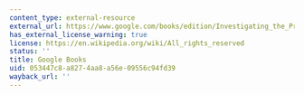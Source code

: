 ```yaml
---
content_type: external-resource
external_url: https://www.google.com/books/edition/Investigating_the_President/i2-YDwAAQBAJ?hl=en&gbpv=1
has_external_license_warning: true
license: https://en.wikipedia.org/wiki/All_rights_reserved
status: ''
title: Google Books
uid: 053447c8-a827-4aa8-a56e-09556c94fd39
wayback_url: ''
---
```


